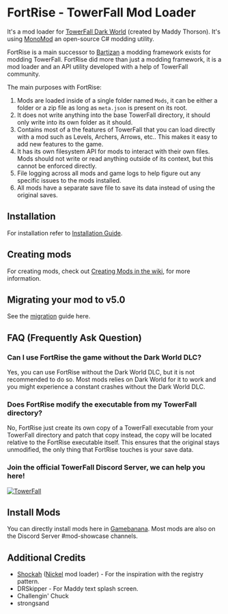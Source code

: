 # FortRise - TowerFall Mod Loader
It's a mod loader for [TowerFall Dark World](http://www.towerfall-game.com/) (created by Maddy Thorson). It's using [MonoMod](https://github.com/MonoMod/MonoMod) an open-source C# modding utility.

FortRise is a main successor to [Bartizan](https://github.com/Kha/Bartizan) a modding framework exists for modding TowerFall.
FortRise did more than just a modding framework, it is a mod loader and an API utility developed with a help of TowerFall community.

The main purposes with FortRise:
1. Mods are loaded inside of a single folder named `Mods`, it can be either a folder or a zip file as long as `meta.json` is present on its root.
2. It does not write anything into the base TowerFall directory, it should only write into its own folder as it should.
3. Contains most of a the features of TowerFall that you can load directly with a mod such as Levels, Archers, Arrows, etc.. This makes it easy to add new features to the game. 
4. It has its own filesystem API for mods to interact with their own files. Mods should not write or read anything outside of its context, but this cannot be enforced directly.
5. File logging across all mods and game logs to help figure out any specific issues to the mods installed.
6. All mods have a separate save file to save its data instead of using the original saves.


## Installation
For installation refer to [Installation Guide](res/guide/Installation.md).

## Creating mods
For creating mods, check out [Creating Mods in the wiki](https://github.com/Terria-K/FortRise/wiki/Creating-Mods), for more information.

## Migrating your mod to v5.0
See the [migration](./MIGRATION.md) guide here.


## FAQ (Frequently Ask Question)
### Can I use FortRise the game without the Dark World DLC?
Yes, you can use FortRise without the Dark World DLC, but it is not recommended to do so. Most mods relies on Dark World for it to work and you might experience a constant crashes without the Dark World DLC.
### Does FortRise modify the executable from my TowerFall directory?
No, FortRise just create its own copy of a TowerFall executable from your TowerFall directory and patch that copy instead, the copy will be located relative to the FortRise executable itself. 
This ensures that the original stays unmodified, the only thing that FortRise touches is your save data.


### Join the official TowerFall Discord Server, we can help you here!
<a href="https://discord.gg/m25mWsSv8P">
 <img alt="TowerFall" src="https://discordapp.com/api/guilds/248961953656078337/embed.png?style=banner2" />
</a>

## Install Mods
You can directly install mods here in [Gamebanana](https://gamebanana.com/games/18654). Most mods are also on the Discord Server #mod-showcase channels.

## Additional Credits
+ [Shockah](https://github.com/Shockah) ([Nickel](https://github.com/Shockah/Nickel) mod loader) - For the inspiration with the registry pattern.
+ DRSkipper - For Maddy text splash screen.
+ Challengin' Chuck
+ strongsand